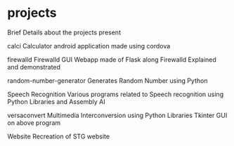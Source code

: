 # projects


Brief Details about the projects present


calci
    Calculator android application made using cordova

firewalld
    Firewalld GUI Webapp made of Flask along 
    Firewalld Explained and demonstrated

random-number-generator
    Generates Random Number using Python
    
Speech Recognition
    Various programs related to Speech recognition using Python Libraries and Assembly AI

versaconvert
    Multimedia Interconversion using Python Libraries
    Tkinter GUI on above program

Website
    Recreation of STG website

